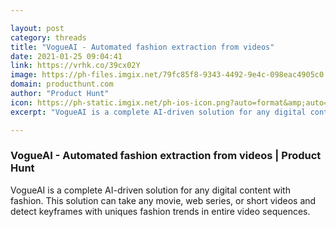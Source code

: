 ```yaml
---

layout: post
category: threads
title: "VogueAI - Automated fashion extraction from videos"
date: 2021-01-25 09:04:41
link: https://vrhk.co/39cx02Y
image: https://ph-files.imgix.net/79fc85f8-9343-4492-9e4c-098eac4905c0.png?auto=format&fit=crop&frame=1&h=512&w=1024
domain: producthunt.com
author: "Product Hunt"
icon: https://ph-static.imgix.net/ph-ios-icon.png?auto=format&amp;auto=compress
excerpt: "VogueAI is a complete AI-driven solution for any digital content with fashion. This solution can take any movie, web series, or short videos and detect keyframes with uniques fashion trends in entire video sequences."

---
```


### VogueAI - Automated fashion extraction from videos | Product Hunt

VogueAI is a complete AI-driven solution for any digital content with fashion. This solution can take any movie, web series, or short videos and detect keyframes with uniques fashion trends in entire video sequences.